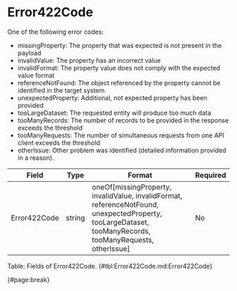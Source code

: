 <!--
    ATTENTION: This file was generated via gradle!
               Do NOT manually edit this file! Any such changes will be overwritten!
-->

# Error422Code

One of the following error codes:
- missingProperty: The property that was expected is not present in the
  payload
- invalidValue: The property has an incorrect value
- invalidFormat: The property value does not comply with the expected 
  value format
- referenceNotFound: The object referenced by the property cannot be 
  identified in the target system
- unexpectedProperty: Additional, not expected property has been 
  provided
- tooLargeDataset: The requested entity will produce too much data
- tooManyRecords: The number of records to be provided in the response
  exceeds the  threshold
- tooManyRequests: The number of simultaneous requests from one API 
  client exceeds the threshold
- otherIssue: Other problem was identified (detailed information
  provided in a reason).

| Field | Type | Format | Required |
| ------- | ------- | ------- | --- |
| Error422Code | string | oneOf[missingProperty, invalidValue, invalidFormat, referenceNotFound, unexpectedProperty, tooLargeDataset, tooManyRecords, tooManyRequests, otherIssue] | No |

Table: Fields of Error422Code. {#tbl:Error422Code.md:Error422Code}

{#page:break}
